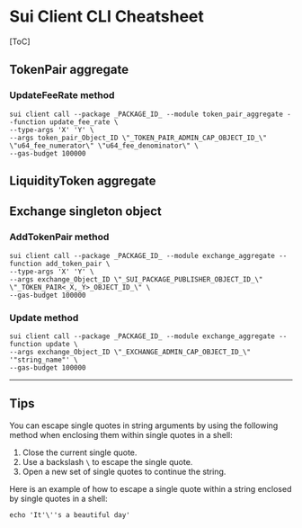 # Sui Client CLI Cheatsheet

[ToC]

## TokenPair aggregate

### UpdateFeeRate method

```shell
sui client call --package _PACKAGE_ID_ --module token_pair_aggregate --function update_fee_rate \
--type-args 'X' 'Y' \
--args token_pair_Object_ID \"_TOKEN_PAIR_ADMIN_CAP_OBJECT_ID_\" \"u64_fee_numerator\" \"u64_fee_denominator\" \
--gas-budget 100000
```

## LiquidityToken aggregate

## Exchange singleton object

### AddTokenPair method

```shell
sui client call --package _PACKAGE_ID_ --module exchange_aggregate --function add_token_pair \
--type-args 'X' 'Y' \
--args exchange_Object_ID \"_SUI_PACKAGE_PUBLISHER_OBJECT_ID_\" \"_TOKEN_PAIR<_X,_Y>_OBJECT_ID_\" \
--gas-budget 100000
```

### Update method

```shell
sui client call --package _PACKAGE_ID_ --module exchange_aggregate --function update \
--args exchange_Object_ID \"_EXCHANGE_ADMIN_CAP_OBJECT_ID_\" '"string_name"' \
--gas-budget 100000
```


---

## Tips

You can escape single quotes in string arguments by using the following method when enclosing them within single quotes in a shell:

1. Close the current single quote.
2. Use a backslash `\` to escape the single quote.
3. Open a new set of single quotes to continue the string.

Here is an example of how to escape a single quote within a string enclosed by single quotes in a shell:

```shell
echo 'It'\''s a beautiful day'
```

